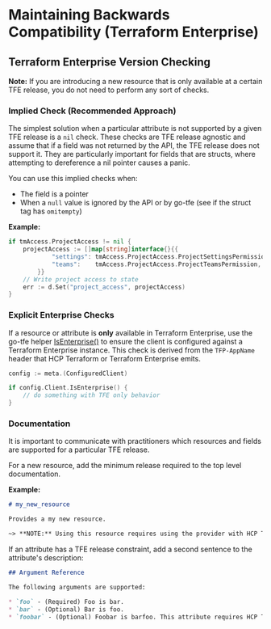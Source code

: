 # Maintaining Backwards Compatibility (Terraform Enterprise)

## Terraform Enterprise Version Checking

**Note:** If you are introducing a new resource that is only available at a certain TFE release, you do not need to perform any sort of checks.

### Implied Check (Recommended Approach)

The simplest solution when a particular attribute is not supported by a given TFE release is a `nil` check. These checks are TFE release agnostic and assume that if a field was not returned by the API, the TFE release does not support it. They are particularly important for fields that are structs, where attempting to dereference a nil pointer causes a panic.

You can use this implied checks when:

- The field is a pointer
- When a `null` value is ignored by the API or by go-tfe (see if the struct tag has `omitempty`)

**Example:**

```go
if tmAccess.ProjectAccess != nil {
    projectAccess := []map[string]interface{}{{
    		"settings": tmAccess.ProjectAccess.ProjectSettingsPermission,
    		"teams":    tmAccess.ProjectAccess.ProjectTeamsPermission,
    	}}
    // Write project access to state
    err := d.Set("project_access", projectAccess)
}
```

### Explicit Enterprise Checks

If a resource or attribute is **only** available in Terraform Enterprise, use the go-tfe helper [IsEnterprise()](https://pkg.go.dev/github.com/hashicorp/go-tfe#Client.IsEnterprise) to ensure the client is configured against a Terraform Enterprise instance. This check is derived from the `TFP-AppName` header that HCP Terraform or Terraform Enterprise emits.

```go
config := meta.(ConfiguredClient)

if config.Client.IsEnterprise() {
    // do something with TFE only behavior
}
```

### Documentation

It is important to communicate with practitioners which resources and fields are supported for a particular TFE release.

For a new resource, add the minimum release required to the top level documentation.

**Example:**

```md
# my_new_resource

Provides a my new resource.

~> **NOTE:** Using this resource requires using the provider with HCP Terraform or an instance of Terraform Enterprise at least as recent as v202302-1.
```


If an attribute has a TFE release constraint, add a second sentence to the attribute's description:

```md
## Argument Reference

The following arguments are supported:

* `foo` - (Required) Foo is bar.
* `bar` - (Optional) Bar is foo.
* `foobar` - (Optional) Foobar is barfoo. This attribute requires HCP Terraform or an instance of Terraform Enterprise at least as recent as `v202302-1`.
```
